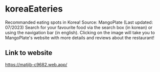 # koreaEateries

Recommanded eating spots in Korea! Source: MangoPlate (Last updated: 07/2023)
Search for your favourite food via the search box (in korean) or using the navigation bar (in english).
Clicking on the image will take you to MangoPlate's website with more details and reviews about the restaurant!

## Link to website
https://matjib-c9682.web.app/
